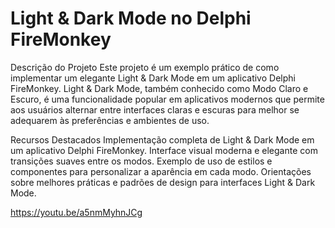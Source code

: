 # Light & Dark Mode no Delphi FireMonkey
Descrição do Projeto
Este projeto é um exemplo prático de como implementar um elegante Light & Dark Mode em um aplicativo Delphi FireMonkey. Light & Dark Mode, também conhecido como Modo Claro e Escuro, é uma funcionalidade popular em aplicativos modernos que permite aos usuários alternar entre interfaces claras e escuras para melhor se adequarem às preferências e ambientes de uso.

Recursos Destacados
Implementação completa de Light & Dark Mode em um aplicativo Delphi FireMonkey.
Interface visual moderna e elegante com transições suaves entre os modos.
Exemplo de uso de estilos e componentes para personalizar a aparência em cada modo.
Orientações sobre melhores práticas e padrões de design para interfaces Light & Dark Mode.

https://youtu.be/a5nmMyhnJCg
